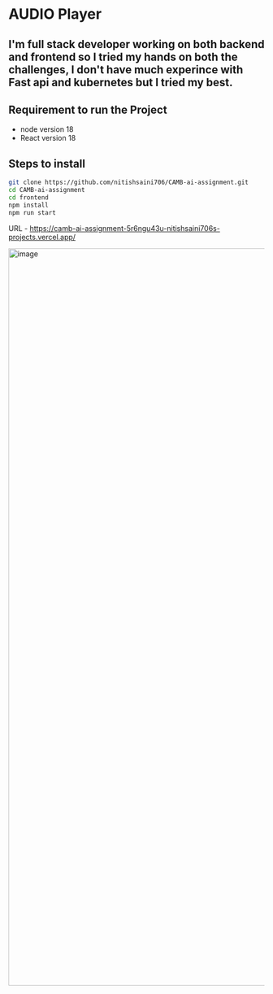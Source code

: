 # AUDIO Player 

## I'm full stack developer working on both backend and frontend so I tried my hands on both the challenges, I don't have much experince with Fast api and kubernetes but I tried my best.

## Requirement to run the Project
- node version 18
- React version 18

## Steps to install

``` bash
git clone https://github.com/nitishsaini706/CAMB-ai-assignment.git
cd CAMB-ai-assignment
cd frontend
npm install
npm run start

```
URL - https://camb-ai-assignment-5r6ngu43u-nitishsaini706s-projects.vercel.app/

<img width="1450" alt="image" src="https://github.com/nitishsaini706/CAMB-ai-assignment/assets/39373956/6882b574-fccd-4cc7-abf8-4e604fd532e2">
